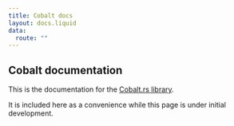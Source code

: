 ```yaml
---
title: Cobalt docs
layout: docs.liquid
data:
  route: ""
---
```

## Cobalt documentation

This is the documentation for the <a href="https://github.com/cobalt-org/cobalt.rs">Cobalt.rs library</a>.

It is included here as a convenience while this page is under initial development.
